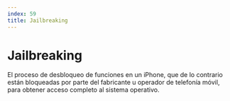 ```yaml
---
index: 59
title: Jailbreaking
---
```

# Jailbreaking 

El proceso de desbloqueo de funciones en un iPhone, que de lo contrario están bloqueadas por parte del fabricante u operador de telefonía móvil, para obtener acceso completo al sistema operativo.